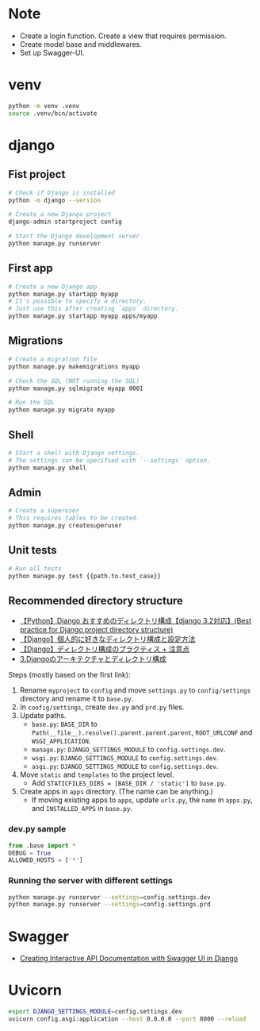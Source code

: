 # Note

- Create a login function. Create a view that requires permission.
- Create model base and middlewares.
- Set up Swagger-UI.

# venv

```bash
python -m venv .venv
source .venv/bin/activate
```

# django

## Fist project

```bash
# Check if Django is installed
python -m django --version

# Create a new Django project
django-admin startproject config

# Start the Django development server
python manage.py runserver
```

## First app

```bash
# Create a new Django app
python manage.py startapp myapp
# It's possible to specify a directory.
# Just use this after creating `apps` directory.
python manage.py startapp myapp apps/myapp
```

## Migrations

```bash
# Create a migration file
python manage.py makemigrations myapp

# Check the SQL (NOT running the SQL)
python manage.py sqlmigrate myapp 0001

# Run the SQL
python manage.py migrate myapp
```

## Shell 

```bash
# Start a shell with Django settings.
# The settings can be specified with `--settings` option.
python manage.py shell
```

## Admin

```bash
# Create a superuser
# This requires tables to be created.
python manage.py createsuperuser
```

## Unit tests

```bash
# Run all tests
python manage.py test {{path.to.test_case}}
```

## Recommended directory structure

- [【Python】Django おすすめのディレクトリ構成【django 3.2対応】(Best practice for Django project directory structure)](https://plus-info-tech.com/django-pj-directory-structure)   
- [【Django】個人的に好きなディレクトリ構成と設定方法](https://qiita.com/tsk1000/items/01ee3e800c57a2f008bc)  
- [【Django】ディレクトリ構成のプラクティス + 注意点](https://qiita.com/nilwurtz/items/defab259cde73669cc6d)  
- [3.Djangoのアーキテクチャとディレクトリ構成](https://denno-sekai.com/django-directory-structure/)  

Steps (mostly based on the first link):
1. Rename `myproject` to `config` and move `settings.py` to `config/settings` directory and rename it to `base.py`.
2. In `config/settings`, create `dev.py` and `prd.py` files.
3. Update paths.
   - `base.py`: `BASE_DIR` to `Path(__file__).resolve().parent.parent.parent`, `ROOT_URLCONF` and `WSGI_APPLICATION`.
   - `manage.py`: `DJANGO_SETTINGS_MODULE` to `config.settings.dev`.
   - `wsgi.py`: `DJANGO_SETTINGS_MODULE` to `config.settings.dev`.
   - `asgi.py`: `DJANGO_SETTINGS_MODULE` to `config.settings.dev`.
4. Move `static` and `templates` to the project level.
    - Add `STATICFILES_DIRS = [BASE_DIR / 'static']` to `base.py`.
5. Create apps in `apps` directory. (The name can be anything.)
    - If moving existing apps to `apps`, update `urls.py`, the `name` in `apps.py`, and `INSTALLED_APPS` in `base.py`.

### dev.py sample
```Python
from .base import *
DEBUG = True
ALLOWED_HOSTS = ['*']
```

### Running the server with different settings

```bash
python manage.py runserver --settings=config.settings.dev
python manage.py runserver --settings=config.settings.prd
```

# Swagger

- [Creating Interactive API Documentation with Swagger UI in Django](https://medium.com/@chodvadiyasaurabh/creating-interactive-api-documentation-with-swagger-ui-in-django-53fa9e9898dc)

# Uvicorn 

```bash
export DJANGO_SETTINGS_MODULE=config.settings.dev
uvicorn config.asgi:application --host 0.0.0.0 --port 8000 --reload
```